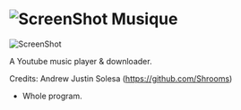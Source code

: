 ![ScreenShot](https://hostr.co/file/970/SFwDihcgfsVI/iconrdb.png) Musique
===

![ScreenShot](https://hostr.co/file/970/E7kguVRGUHtd/PICMEHAVINGSEC.png)

A Youtube music player & downloader.

Credits: Andrew Justin Solesa (https://github.com/Shrooms)
- Whole program.
